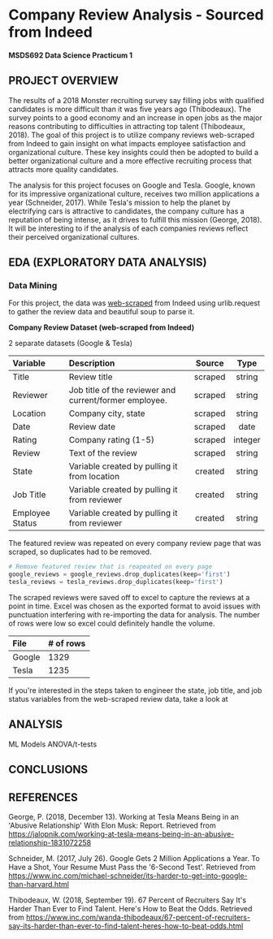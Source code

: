 # Company Review Analysis - Sourced from Indeed
#### MSDS692 Data Science Practicum 1

## PROJECT OVERVIEW
The results of a 2018 Monster recruiting survey say filling jobs with qualified candidates is more difficult than it was five years ago (Thibodeaux). The survey points to a good economy and an increase in open jobs as the major reasons contributing to difficulties in attracting top talent (Thibodeaux, 2018). The goal of this project is to utilize company reviews web-scraped from Indeed to gain insight on what impacts employee satisfaction and organizational culture.  These key insights could then be adopted to build a better organizational culture and a more effective recruiting process that attracts more quality candidates.

The analysis for this project focuses on Google and Tesla. Google, known for its impressive organizational culture, receives two million applications a year (Schneider, 2017). While Tesla's mission to help the planet by electrifying cars is attractive to candidates, the company culture has a reputation of being intense, as it drives to fulfill this mission (George, 2018). It will be interesting to if the analysis of each companies reviews reflect their perceived organizational cultures.  

## EDA (EXPLORATORY DATA ANALYSIS)

### Data Mining

For this project, the data was [web-scraped](https://github.com/chris10davies/MSDS692-Data-Science-Practicum/blob/master/web_scrape.ipynb) from Indeed using urlib.request to gather the review data and beautiful soup to parse it.

**Company Review Dataset (web-scraped from Indeed)**

2 separate datasets (Google & Tesla)

| Variable       | Description          |  Source |Type |
|:------------- |:-------------|:-----:|:-----:|
| Title     | Review title | scraped |string |
| Reviewer | Job title of the reviewer and current/former employee. | scraped |string |
| Location | Company city,  state  | scraped |string |
| Date       | Review date | scraped |date|
| Rating | Company rating (1-5) |scraped |integer |
| Review | Text of the review | scraped |string |
| State | Variable created by pulling it from location  | created |string |
| Job Title | Variable created by pulling it from reviewer      | created |string |
| Employee Status | Variable created by pulling it from reviewer      | created |string |

The featured review was repeated on every company review page that was scraped, so duplicates had to be removed.
``` python
# Remove featured review that is reapeated on every page
google_reviews = google_reviews.drop_duplicates(keep='first')
tesla_reviews = tesla_reviews.drop_duplicates(keep='first')
```
The scraped reviews were saved off to excel to capture the reviews at a point in time. Excel was chosen as the exported format to avoid issues with punctuation interfering with re-importing the data for analysis.  The number of rows were low so excel could definitely handle the volume.  

| File       |# of rows |
|:------------- |:-------------|
| Google   | 1329 |
| Tesla  | 1235 |

If you're interested in the steps taken to engineer the state, job title, and job status variables from the web-scraped review data, take a look at

##  ANALYSIS
ML Models
ANOVA/t-tests

## CONCLUSIONS

## REFERENCES
George, P. (2018, December 13). Working at Tesla Means Being in an 'Abusive Relationship' With Elon Musk: Report. Retrieved from https://jalopnik.com/working-at-tesla-means-being-in-an-abusive-relationship-1831072258

Schneider, M. (2017, July 26). Google Gets 2 Million Applications a Year. To Have a Shot, Your Resume Must Pass the '6-Second Test'. Retrieved from https://www.inc.com/michael-schneider/its-harder-to-get-into-google-than-harvard.html

Thibodeaux, W. (2018, September 19). 67 Percent of Recruiters Say It's Harder Than Ever to Find Talent. Here's How to Beat the Odds. Retrieved from https://www.inc.com/wanda-thibodeaux/67-percent-of-recruiters-say-its-harder-than-ever-to-find-talent-heres-how-to-beat-odds.html
